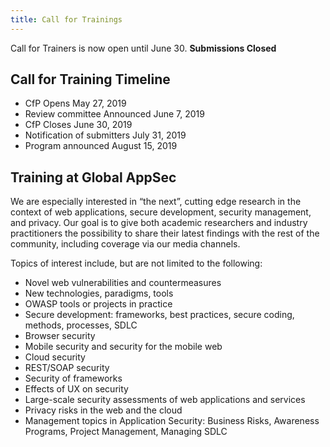 ```yaml
---
title: Call for Trainings
---
```

Call for Trainers is now open until June 30. **Submissions Closed**

## Call for Training Timeline
* CfP Opens May 27, 2019
* Review committee Announced June 7, 2019
* CfP Closes June 30, 2019
* Notification of submitters July 31, 2019
* Program announced  August 15, 2019

## Training at Global AppSec

We are especially interested in “the next”, cutting edge research in the context of web applications, secure development, security management, and privacy. Our goal is to give both academic researchers and industry practitioners the possibility to share their latest findings with the rest of the community, including coverage via our media channels. 

Topics of interest include, but are not limited to the following:

* Novel web vulnerabilities and countermeasures
* New technologies, paradigms, tools
* OWASP tools or projects in practice
* Secure development: frameworks, best practices, secure coding, methods, processes, SDLC
* Browser security
* Mobile security and security for the mobile web
* Cloud security
* REST/SOAP security
* Security of frameworks
* Effects of UX on security
* Large-scale security assessments of web applications and services
* Privacy risks in the web and the cloud
* Management topics in Application Security: Business Risks, Awareness Programs, Project Management, Managing SDLC
